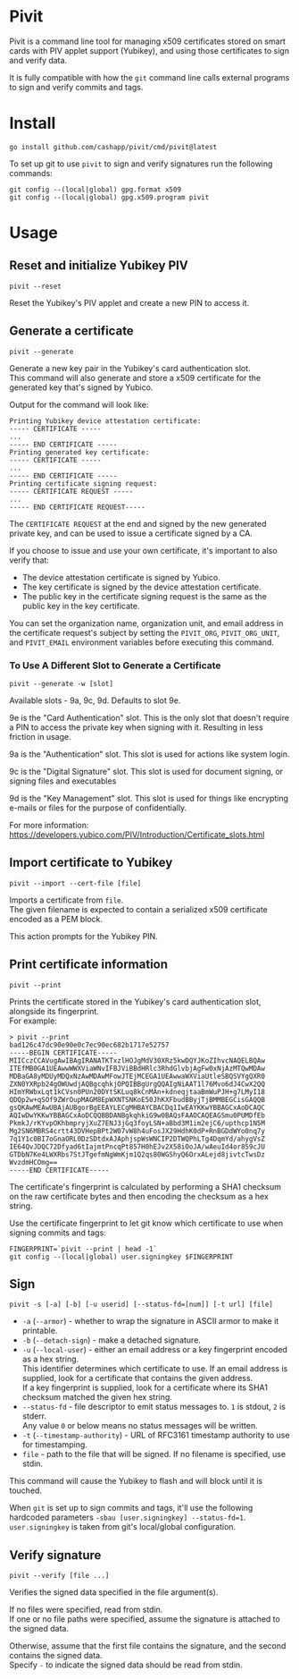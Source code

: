# Pivit
Pivit is a command line tool for managing x509 certificates stored on smart cards with PIV applet support (Yubikey),
and using those certificates to sign and verify data.

It is fully compatible with how the `git` command line calls external programs to sign and verify commits and tags.

# Install
```
go install github.com/cashapp/pivit/cmd/pivit@latest
```

To set up git to use `pivit` to sign and verify signatures run the following commands:
```
git config --(local|global) gpg.format x509
git config --(local|global) gpg.x509.program pivit
```

# Usage

## Reset and initialize Yubikey PIV
```
pivit --reset
```

Reset the Yubikey's PIV applet and create a new PIN to access it.

## Generate a certificate
```
pivit --generate
```
Generate a new key pair in the Yubikey's card authentication slot.  
This command will also generate and store a x509 certificate for the generated key that's signed by Yubico.

Output for the command will look like:
```
Printing Yubikey device attestation certificate:
----- CERTIFICATE -----
...
----- END CERTIFICATE -----
Printing generated key certificate:
----- CERTIFICATE -----
...
----- END CERTIFICATE -----
Printing certificate signing request:
----- CERTIFICATE REQUEST -----
...
----- END CERTIFICATE REQUEST-----
```

The `CERTIFICATE REQUEST` at the end and signed by the new generated private key,
and can be used to issue a certificate signed by a CA.

If you choose to issue and use your own certificate, it's important to also verify that:
 - The device attestation certificate is signed by Yubico.
 - The key certificate is signed by the device attestation certificate.
 - The public key in the certificate signing request is the same as the public key in the key certificate.

You can set the organization name, organization unit, and email address in the certificate request's subject
by setting the `PIVIT_ORG`, `PIVIT_ORG_UNIT`, and `PIVIT_EMAIL` environment variables before executing this command.

### To Use A Different Slot to Generate a Certificate
```
pivit --generate -w [slot]
```

Available slots - 9a, 9c, 9d. Defaults to slot 9e.

 9e is the "Card Authentication" slot. This is the only slot that doesn't require a PIN to access the private key when signing with it. Resulting in less friction in usage.

 9a is the "Authentication" slot. This slot is used for actions like system login.

 9c is the "Digital Signature" slot. This slot is used for document signing, or signing files and executables

 9d is the "Key Management" slot. This slot is used for things like encrypting e-mails or files for the purpose of confidentially.

 For more information: https://developers.yubico.com/PIV/Introduction/Certificate_slots.html

## Import certificate to Yubikey
```
pivit --import --cert-file [file]
```

Imports a certificate from `file`.  
The given filename is expected to contain a serialized x509 certificate encoded as a PEM block.

This action prompts for the Yubikey PIN.

## Print certificate information
```
pivit --print
```

Prints the certificate stored in the Yubikey's card authentication slot, alongside its fingerprint.  
For example:
```
> pivit --print
bad126c47dc90e90e0c7ec90ec682b1717e52757
-----BEGIN CERTIFICATE-----
MIICczCCAVugAwIBAgIRANATKTxzlHOJgMdV30XRz5kwDQYJKoZIhvcNAQELBQAw
ITEfMB0GA1UEAwwWWXViaWNvIFBJViBBdHRlc3RhdGlvbjAgFw0xNjAzMTQwMDAw
MDBaGA8yMDUyMDQxNzAwMDAwMFowJTEjMCEGA1UEAwwaWXViaUtleSBQSVYgQXR0
ZXN0YXRpb24gOWUwdjAQBgcqhkjOPQIBBgUrgQQAIgNiAAT1l76Mvo6dJ4CwX2QQ
HImYRWbxLqt1kCVsn0PUn20DYtSKLuq8kCnMAn+kdneqjtaaBmWuPJH+g7LMyI18
QDQp2w+qSOf9ZWrOupMAGM8EpWXNTSNKoE50JhKXFbudBByjTjBMMBEGCisGAQQB
gsQKAwMEAwUBAjAUBgorBgEEAYLECgMHBAYCBACDq1IwEAYKKwYBBAGCxAoDCAQC
AQIwDwYKKwYBBAGCxAoDCQQBBDANBgkqhkiG9w0BAQsFAAOCAQEAGSmu0PUMDfEb
PkmkJ/rKYvpOKhbmpryjXuZ7ENJ3jGq3foyLSN+aBbd3M1im2ejC6/upthcp1N5M
Mg2SN6MBRS4crtt43DVHepBPt2W07vW8h4uFosJX29HdhK0dP+RnBGDdWYo0nq7y
7q1Y1c0BI7oGnaORL0DzSDtdxAJAphjspWsWNCIP2DTWQPhLTg4DqmYd/ahygVsZ
IE64QvJDQC72Dfyad6tIajmtPncqPt857H0hEJv2X58iOoJA/wAeuId4or859cJU
GTDbN7Ke4LWXRbs7StJTgefmNgWmKjm1Q2qs80WGShyQ6OrxALejd8jivtcTwsDz
WvzdmHCOmg==
-----END CERTIFICATE-----
```

The certificate's fingerprint is calculated by performing a SHA1 checksum on the raw certificate bytes
and then encoding the checksum as a hex string.

Use the certificate fingerprint to let git know which certificate to use when signing commits and tags:
```
FINGERPRINT=`pivit --print | head -1`
git config --(local|global) user.signingkey $FINGERPRINT
```

## Sign
```
pivit -s [-a] [-b] [-u userid] [--status-fd=[num]] [-t url] [file]
```

* `-a` (`--armor`) - whether to wrap the signature in ASCII armor to make it printable.
* `-b` (`--detach-sign`) - make a detached signature.
* `-u` (`--local-user`) - either an email address or a key fingerprint encoded as a hex string.  
  This identifier determines which certificate to use. If an email address is supplied, look for a certificate that contains the given address.  
  If a key fingerprint is supplied, look for a certificate where its SHA1 checksum matched the given hex string.
* `--status-fd` - file descriptor to emit status messages to. `1` is stdout, `2` is stderr.  
  Any value `0` or below means no status messages will be written.
* `-t` (`--timestamp-authority`) - URL of RFC3161 timestamp authority to use for timestamping.
* `file` - path to the file that will be signed. If no filename is specified, use stdin.

This command will cause the Yubikey to flash and will block until it is touched.

When `git` is set up to sign commits and tags, it'll use the following hardcoded parameters `-sbau [user.signingkey] --status-fd=1`.  
`user.signingkey` is taken from git's local/global configuration.

## Verify signature
```
pivit --verify [file ...]
```

Verifies the signed data specified in the file argument(s).

If no files were specified, read from stdin.  
If one or no file paths were specified, assume the signature is attached to the signed data.

Otherwise, assume that the first file contains the signature, and the second contains the signed data.  
Specify `-` to indicate the signed data should be read from stdin.
